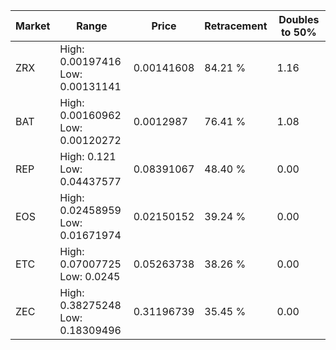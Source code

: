 | Market | Range | Price| Retracement | Doubles to 50% |
| --- | --- | --- | --- | --- |
| ZRX | High: 0.00197416<br />Low: 0.00131141 | 0.00141608 | 84.21 % | 1.16 |
| BAT | High: 0.00160962<br />Low: 0.00120272 | 0.0012987 | 76.41 % | 1.08 |
| REP | High: 0.121<br />Low: 0.04437577 | 0.08391067 | 48.40 % | 0.00 |
| EOS | High: 0.02458959<br />Low: 0.01671974 | 0.02150152 | 39.24 % | 0.00 |
| ETC | High: 0.07007725<br />Low: 0.0245 | 0.05263738 | 38.26 % | 0.00 |
| ZEC | High: 0.38275248<br />Low: 0.18309496 | 0.31196739 | 35.45 % | 0.00 |
